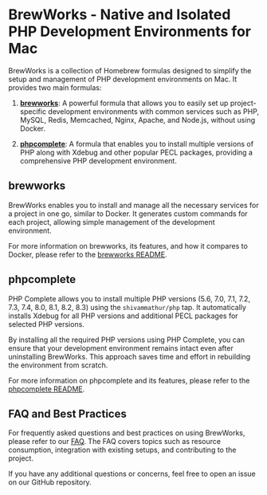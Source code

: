 # BrewWorks - Native and Isolated PHP Development Environments for Mac

BrewWorks is a collection of Homebrew formulas designed to simplify the setup and management of PHP development environments on Mac. It provides two main formulas:

1. **[brewworks](brewworks.rb)**: A powerful formula that allows you to easily set up project-specific development environments with common services such as PHP, MySQL, Redis, Memcached, Nginx, Apache, and Node.js, without using Docker.

2. **[phpcomplete](phpcomplete.rb)**: A formula that enables you to install multiple versions of PHP along with Xdebug and other popular PECL packages, providing a comprehensive PHP development environment.

## brewworks

BrewWorks enables you to install and manage all the necessary services for a project in one go, similar to Docker. It generates custom commands for each project, allowing simple management of the development environment.

For more information on brewworks, its features, and how it compares to Docker, please refer to the [brewworks README](brewworks.rb).

## phpcomplete

PHP Complete allows you to install multiple PHP versions (5.6, 7.0, 7.1, 7.2, 7.3, 7.4, 8.0, 8.1, 8.2, 8.3) using the `shivammathur/php` tap. It automatically installs Xdebug for all PHP versions and additional PECL packages for selected PHP versions.

By installing all the required PHP versions using PHP Complete, you can ensure that your development environment remains intact even after uninstalling BrewWorks. This approach saves time and effort in rebuilding the environment from scratch.

For more information on phpcomplete and its features, please refer to the [phpcomplete README](phpcomplete.rb).

## FAQ and Best Practices

For frequently asked questions and best practices on using BrewWorks, please refer to our [FAQ](FAQ.md). The FAQ covers topics such as resource consumption, integration with existing setups, and contributing to the project.

If you have any additional questions or concerns, feel free to open an issue on our GitHub repository.
